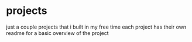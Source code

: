 # projects
just a couple projects that i built in my free time
each project has their own readme for a basic overview of the project